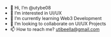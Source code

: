 - 👋 Hi, I’m @utybe08
- 👀 I’m interested in UI/UX
- 🌱 I’m currently learning Web3 Development
- 💞️ I’m looking to collaborate on UI/UX Projects
- 📫 How to reach me? utibeella@gmail.com

<!---
utybe08/utybe08 is a ✨ special ✨ repository because its `README.md` (this file) appears on your GitHub profile.
You can click the Preview link to take a look at your changes.
--->

